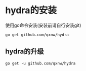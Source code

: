 # hydra的安装

使用go命令安装(安装前请自行安装git)

```
go get github.com/qxnw/hydra
```
## hydra的升级

```
go get -u github.com/qxnw/hydra
```
